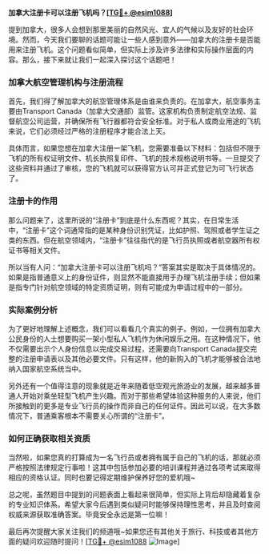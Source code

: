 **加拿大注册卡可以注册飞机吗？[[TG💪+ @esim1088](https://t.me/s/esim1088)]**

提到加拿大，很多人会想到那里美丽的自然风光、宜人的气候以及友好的社会环境。然而，今天我们要聊的话题可能让一些人感到意外——加拿大的注册卡是否能用来注册飞机。这个问题看似简单，但实际上涉及许多法律和实际操作层面的内容。那么，接下来就让我们一起深入探讨这个话题吧！

### 加拿大航空管理机构与注册流程

首先，我们得了解加拿大的航空管理体系是由谁来负责的。在加拿大，航空事务主要由Transport Canada（加拿大交通部）监管。这家机构负责制定航空法规、监督航空公司运营，并确保所有飞行器都符合安全标准。对于私人或商业用途的飞机来说，它们必须经过严格的注册程序才能合法上天。

具体而言，如果您想在加拿大注册一架飞机，您需要准备以下材料：包括但不限于飞机的所有权证明文件、机长执照复印件、飞机的技术规格说明书等。一旦提交了这些资料并通过了审核，您的飞机就可以获得官方认可并正式登记为可飞行状态了。

### 注册卡的作用

那么问题来了，这里所说的“注册卡”到底是什么东西呢？其实，在日常生活中，“注册卡”这个词通常指的是某种身份识别凭证，比如护照、驾照或者学生证之类的东西。但在航空领域内，“注册卡”往往指代的是飞行员执照或者航空器所有权证书等相关文件。

所以当有人问：“加拿大注册卡可以注册飞机吗？”答案其实是取决于具体情况的。如果是指普通意义上的身份证件，则显然不能直接用于办理飞机注册手续；但如果是指专门针对航空领域的特定资质证明，则有可能成为申请过程中的一部分。

### 实际案例分析

为了更好地理解上述概念，我们可以看看几个真实的例子。例如，一位拥有加拿大公民身份的人士想要购买一架小型私人飞机作为休闲娱乐之用。在这种情况下，他不仅需要出示个人身份信息以完成交易过程，还需要向Transport Canada提交完整的注册申请表以及其他必要文件。只有这样，他的新购入的飞机才能够被合法地纳入国家航空系统当中。

另外还有一个值得注意的现象就是近年来随着低空观光旅游业的发展，越来越多普通人开始对乘坐轻型飞机产生兴趣。而对于那些希望体验这种服务的人来说，他们所接触到的更多是专业飞行员的操作而非自己的任何证件。因此可以说，在大多数情况下，普通乘客根本不需要关心所谓的“注册卡”。

### 如何正确获取相关资质

当然啦，如果您真的打算成为一名飞行员或者拥有属于自己的飞机的话，那就必须严格按照法律规定行事啦！这其中包括参加必要的培训课程并通过各项考试来取得相应的资格认证。同时也要记得定期维护保养好您的爱机哦~

总之呢，虽然题目中提到的问题表面上看起来很简单，但实际上背后却隐藏着复杂的专业知识体系。希望大家今后遇到类似疑问时能够保持理性思考，并且及时查阅权威来源获取准确答案。毕竟安全永远是第一位嘛！

最后再次提醒大家关注我们的频道哦~如果您还有其他关于旅行、科技或者其他方面的疑问欢迎随时提问！[[TG💪+ @esim1088](https://t.me/s/esim1088) ![Image](https://i.postimg.cc/4NQfJmqS/Snipaste-2025-05-13-00-14-12.png)]